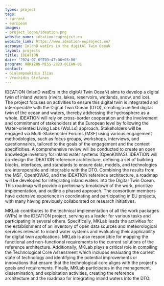 ```yaml
---
types: project
tags:
- current
- european
images:
- project_logos/ideation.png
website_name: ideation-euproject.eu
website_link: https://www.ideation-euproject.eu/
acronym: InlanD watErs in the digitAl Twin OceaN
layout: projects
title: IDEATION
date: '2024-07-09T03:47:00+03:00'
program: HORIZON-MISS-2023-OCEAN-01
contact:
- Gialampoukidis Ilias
- Vrochidis Stefanos
---
```

<p>
IDEATION (InlanD watErs in the digitAl Twin OceaN) aims to develop a digital twin of inland waters (rivers, lakes, reservoirs, wetlands, snow, and ice). The project focuses on activities to ensure this digital twin is integrated and interoperable with the Digital Twin Ocean (DTO), creating a unified digital twin of the ocean and waters, thereby addressing the hydrosphere as a whole. IDEATION will rely on cross-border cooperation and the involvement and commitment of stakeholders at the European level by following the Water-oriented Living Labs (WoLLs) approach. Stakeholders will be engaged via Multi-Stakeholder Forums (MSF) using various engagement methodologies, such as focus groups, workshops, interviews, and questionnaires, tailored to the goals of the engagement and the context specificities. A comprehensive review will be conducted to create an open knowledge inventory for inland water systems (OpenKIWAS). IDEATION will co-design the IDEATION reference architecture, defining a set of building blocks, interfaces, and standards to ensure data, models, and technologies are interoperable and integrable with the DTO. Combining the results from the MSF, OpenKIWAS, and the IDEATION reference architecture, a roadmap will be developed for integrating inland waters into the Digital Twin Ocean. This roadmap will provide a preliminary breakdown of the work, prioritize implementation, and outline a phased approach. The consortium members have extensive experience in coordinating and participating in EU projects, with many having previously collaborated on research initiatives.
</p>
<p>
MKLab contributes to the technical implementation of all the work packages (WPs) in the IDEATION project, serving as a leader for various tasks and participating in several others. Specifically, MKLab leads the activities for the establishment of an inventory of open data sources and meteorological services relevant to inland water systems and evaluating their applicability for digital twin applications. MKLab is also responsible for mapping the functional and non-functional requirements to the current solutions of the reference architecture. Additionally, MKLab plays a critical role in compiling the Technological Core Assessment which includes evaluating the current state of technology and identifying the potential improvements or innovations that ensure that the technological core aligns with the project's goals and requirements. Finally, MKLab participates in the management, dissemination, and exploitation activities, creating the reference architecture and the roadmap for integrating inland waters into the DTO.
</p>